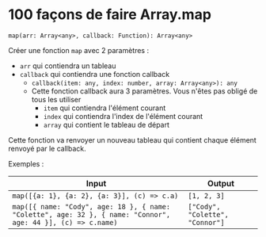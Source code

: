 # 100 façons de faire Array.map

`map(arr: Array<any>, callback: Function): Array<any>`

Créer une fonction `map` avec 2 paramètres :

- `arr` qui contiendra un tableau
- `callback` qui contiendra une fonction callback
  - `callback(item: any, index: number, array: Array<any>): any`
  - Cette fonction callback aura 3 paramètres. Vous n'êtes pas obligé de tous les utiliser
    - `item` qui contiendra l'élément courant
    - `index` qui contiendra l'index de l'élément courant
    - `array` qui contient le tableau de départ

Cette fonction va renvoyer un nouveau tableau qui contient chaque élément renvoyé par le callback.

Exemples :

| Input                                                                                                        | Output                          |
| ------------------------------------------------------------------------------------------------------------ | ------------------------------- |
| `map([{a: 1}, {a: 2}, {a: 3}], (c) => c.a)`                                                                  | `[1, 2, 3]`                     |
| `map([{ name: "Cody", age: 18 }, { name: "Colette", age: 32 }, { name: "Connor", age: 44 }], (c) => c.name)` | `["Cody", "Colette", "Connor"]` |
